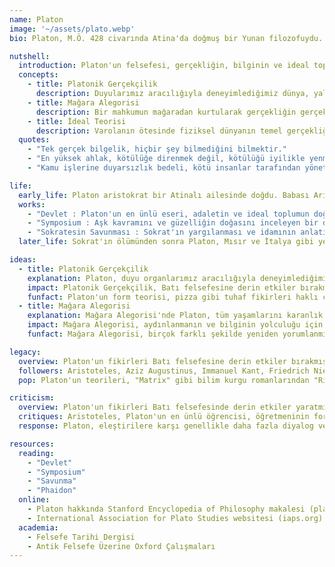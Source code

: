 ```yaml
---
name: Platon
image: '~/assets/plato.webp'
bio: Platon, M.Ö. 428 civarında Atina'da doğmuş bir Yunan filozofuydu. Sokrat'ın öğrencisi olan ve Batı felsefesinin en önemli figürlerinden biri olan Platon'un fikirleri, siyaset, etik, metafizik ve epistemoloji alanlarında derin etkiler yaratmıştır.

nutshell:
  introduction: Platon'un felsefesi, gerçekliğin, bilginin ve ideal toplumun doğasına odaklanıyordu. Platon, gerçek ve sonsuz varlık olan soyut Formlar ya da İdealar dünyasının varlığına inanıyordu.
  concepts:
    - title: Platonik Gerçekçilik
      description: Duyularımız aracılığıyla deneyimlediğimiz dünya, yalnızca Formlar dünyasının gerçek ve sonsuz yansımasıdır.
    - title: Mağara Alegorisi
      description: Bir mahkumun mağaradan kurtularak gerçekliğin gerçek doğasını anlamasını anlatan bir alegori.
    - title: İdeal Teorisi
      description: Varolanın ötesinde fiziksel dünyanın temel gerçekliğini oluşturan soyut ve sonsuz formların varlığına dair fikir.
  quotes:
    - "Tek gerçek bilgelik, hiçbir şey bilmediğini bilmektir."
    - "En yüksek ahlak, kötülüğe direnmek değil, kötülüğü iyilikle yenmektir."
    - "Kamu işlerine duyarsızlık bedeli, kötü insanlar tarafından yönetilmektir."

life:
  early_life: Platon aristokrat bir Atinalı ailesinde doğdu. Babası Ariston, Atina'nın erken kralarından birinin soyundan geldiği söylenirdi. Platon, Atina'da büyük siyasi ve kültürel refahın yaşandığı Perikles döneminde büyüdü.
  works:
    - "Devlet : Platon'un en ünlü eseri, adaletin ve ideal toplumun doğasını incelediği eser."
    - "Symposium : Aşk kavramını ve güzelliğin doğasını inceleyen bir diyalog."
    - "Sokratesin Savunması : Sokrat'ın yargılanması ve idamının anlatıldığı eser."
  later_life: Sokrat'ın ölümünden sonra Platon, Mısır ve İtalya gibi yerleri ziyaret ederek Akdeniz çevresinde geniş çaplı seyahatler yaptı. Sonunda Atina'ya dönerek Batı dünyasının en eski yüksek öğrenim kurumlarından biri olan Akademi'yi kurdu.

ideas:
  - title: Platonik Gerçekçilik
    explanation: Platon, duyu organlarımız aracılığıyla deneyimlediğimiz fiziksel dünyanın, gerçek ve sonsuz Formlar dünyasının yalnızca bir yansıması olduğuna inanıyordu. Bu, gördüğümüz, işittiğimiz, dokunduğumuz, tattığımız ve kokladığımız her şeyin mükemmel soyut bir forma bir kopyası olduğu anlamına gelir. Örneğin, Güzellik Formu, İyilik Formu, Adalet Formu gibi formlar bulunur.
    impact: Platonik Gerçekçilik, Batı felsefesine derin etkiler bırakmış, Aristoteles ve Aziz Augustinus gibi düşünürleri etkilemiştir. Aynı zamanda Hristiyan teolojisinin gelişimi ve ilahi bir yaratıcı kavramının temellerini atmıştır.
    funfact: Platon'un form teorisi, pizza gibi tuhaf fikirleri haklı çıkarmak için kullanılmıştır; mesela her yerde mükemmel ve sonsuz bir pizza formunun olduğu düşüncesi gibi!
  - title: Mağara Alegorisi
    explanation: Mağara Alegorisi'nde Platon, tüm yaşamlarını karanlık bir mağarada zincirlenmiş olarak geçiren mahkumların hikayesini anlatır. Bu mahkumlar, önlerindeki duvarda hareket eden gölgelerden başka bir şey göremezler. Bir mahkum kaçmayı başarır ve ilk kez dış dünyayı görür, bu sayede gölgelerin gerçekliğin yalnızca taklitleri olduğunu fark eder.
    impact: Mağara Alegorisi, aydınlanmanın ve bilginin yolculuğu için klasik bir metafor haline gelmiştir. Tarih boyunca sayısız sanatçı, yazar ve filozofu etkilemiştir.
    funfact: Mağara Alegorisi, birçok farklı şekilde yeniden yorumlanmıştır. Kimileri onu ruhsal uyanışın bir sembolü olarak görürken, diğerleri teknoloji bağımlılığının tehlikeleri üzerine bir yorum olarak değerlendirir!

legacy:
  overview: Platon'un fikirleri Batı felsefesine derin etkiler bırakmış, etik, siyaset ve metafiziği düşünme şeklimizi şekillendirmiştir. Teorileri bugünün bilim insanları tarafından incelenmekte ve tartışılmaktadır.
  followers: Aristoteles, Aziz Augustinus, Immanuel Kant, Friedrich Nietzsche ve Martin Heidegger gibi birçok filozof, Platon'un fikirlerinden etkilenmiştir.
  pop: Platon'un teorileri, "Matrix" gibi bilim kurgu romanlarından "Rick ve Morty" gibi TV şovlarına kadar beklenmedik yerlerde ortaya çıkmıştır. Hatta Beyoncé bile şarkı sözlerinde Platon'un "Symposium"unu referans almıştır!

criticism:
  overview: Platon'un fikirleri Batı felsefesinde derin etkiler yaratmış olmasına rağmen, eleştirilere tabi tutulmaktan kaçınmamıştır. Birçok eleştirmen, teorilerinin fazla soyut ve gerçek dünyadan kopuk olduğunu savunur. Diğerleri ise Platon'u tehlikeli bir elitizmi teşvik etmekle suçlar.
  critiques: Aristoteles, Platon'un en ünlü öğrencisi, öğretmeninin form teorisine karşı çıkarak duyu organlarımız aracılığıyla deneyimlediğimiz dünyanın gerçek ve bilinebilir olduğunu savunmuştur. Diğer eleştirmenler, Karl Popper gibi, Platon'u totalitarizmi savunmakla suçlamış ve bireysel özgürlüğü bastırmakla itham etmişlerdir.
  response: Platon, eleştirilere karşı genellikle daha fazla diyalog ve yazıyla cevap vermiş, fikirlerini rakiplerine karşı geliştirmiş ve savunmuştur. Son eserlerinde, bireysel ahlaki karakterin önemini vurgulamaya ve adil bir toplumun oluşturulmasında eğitimin rolünü belirtmeye başlamıştır.

resources:
  reading:
    - "Devlet"
    - "Symposium"
    - "Savunma"
    - "Phaidon"
  online:
    - Platon hakkında Stanford Encyclopedia of Philosophy makalesi (plato.stanford.edu)
    - International Association for Plato Studies websitesi (iaps.org)
  academia:
    - Felsefe Tarihi Dergisi
    - Antik Felsefe Üzerine Oxford Çalışmaları
---
```

